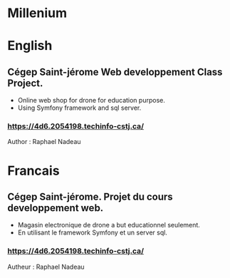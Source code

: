 # Millenium
# English
## Cégep Saint-jérome Web developpement Class Project.
- Online web shop for drone for education purpose.
- Using Symfony framework and sql server.
### https://4d6.2054198.techinfo-cstj.ca/
Author : Raphael Nadeau

# Francais
## Cégep Saint-jérome. Projet du cours developpement web.
- Magasin electronique de drone a but educationnel seulement.
- En utilisant le framework Symfony et un server sql.
### https://4d6.2054198.techinfo-cstj.ca/
Autheur : Raphael Nadeau


